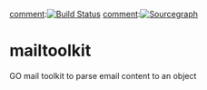 [comment]:[![GoDoc](https://godoc.org/github.com/gorilla/mux?status.svg)](https://godoc.org/github.com/gorilla/mux)
[comment]:[![Build Status](https://travis-ci.org/gorilla/mux.svg?branch=master)](https://travis-ci.org/gorilla/mux)
[comment]:[![Sourcegraph](https://sourcegraph.com/github.com/get-code-ch/mailtookit/-/badge.svg)](https://sourcegraph.com/github.com/gorilla/mux?badge)

# mailtoolkit
GO mail toolkit to parse email content to an object
